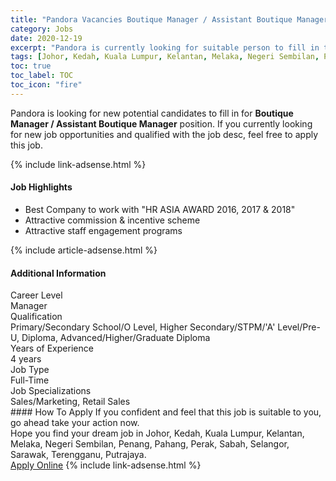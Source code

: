 ```yaml
---
title: "Pandora Vacancies Boutique Manager / Assistant Boutique Manager" 
category: Jobs 
date: 2020-12-19 
excerpt: "Pandora is currently looking for suitable person to fill in the Boutique Manager / Assistant Boutique Manager which positioned at Johor, Kedah, Kuala Lumpur, Kelantan, Melaka, Negeri Sembilan, Penang, Pahang, Perak, Sabah, Selangor, Sarawak, Terengganu, Putrajaya" 
tags: [Johor, Kedah, Kuala Lumpur, Kelantan, Melaka, Negeri Sembilan, Penang, Pahang, Perak, Sabah, Selangor, Sarawak, Terengganu, Putrajaya] 
toc: true 
toc_label: TOC 
toc_icon: "fire" 
--- 
```


<p>Pandora is looking for new potential candidates to fill in for <b>Boutique Manager / Assistant Boutique Manager</b> position. If you currently looking for new job opportunities and qualified with the job desc, feel free to apply this job.
</p>{% include link-adsense.html %} 
<div><div><div><h4>Job Highlights</h4></div></div><div><ul><li><div><div><div><div></div></div></div><div><span>Best Company to work with "HR ASIA AWARD 2016, 2017 &amp; 2018"</span></div></div></li><li><div><div><div><div></div></div></div><div><span>Attractive commission &amp; incentive scheme</span></div></div></li><li><div><div><div><div></div></div></div><div><span>Attractive staff engagement programs</span></div></div></li></ul></div></div> 
{% include article-adsense.html %} 
<div><div><div><h4>Additional Information</h4></div></div><div><div><div><div><div><div><div><div><span>Career Level</span></div></div><div><span>Manager</span></div></div></div></div><div><div><div><div><div><span>Qualification</span></div></div><div><span>Primary/Secondary School/O Level, Higher Secondary/STPM/'A' Level/Pre-U, Diploma, Advanced/Higher/Graduate Diploma</span></div></div></div></div><div><div><div><div><div><span>Years of Experience</span></div></div><div><span>4 years</span></div></div></div></div><div><div><div><div><div><span>Job Type</span></div></div><div><span>Full-Time</span></div></div></div></div><div><div><div><div><div><span>Job Specializations</span></div></div><div><span>Sales/Marketing, Retail Sales</span></div></div></div></div></div></div></div></div> 
#### How To Apply 
If you confident and feel that this job is suitable to you, go ahead take your action now. <br/> 
Hope you find your dream job in Johor, Kedah, Kuala Lumpur, Kelantan, Melaka, Negeri Sembilan, Penang, Pahang, Perak, Sabah, Selangor, Sarawak, Terengganu, Putrajaya. <br/> 
<a href="https://www.jobstreet.com.my/en/job/boutique-manager-assistant-boutique-manager-4447800?jobId=jobstreet-my-job-4447800&sectionRank=19&token=0~f8e0b80a-8e7d-4664-bb9c-aa9c3f6fac7b&fr=SRP%20View%20In%20New%20Ta" class="btn btn--info" target="_blank" rel="nofollow noopenner">Apply Online</a> 
{% include link-adsense.html %} 